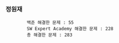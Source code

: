 ### 정원재
            백준 해결한 문제 : 55      
            SW Expert Academy 해결한 문제 : 228     
            총 해결한 문제 : 283
